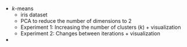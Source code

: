 - *k*-means
  - iris dataset
  - PCA to reduce the number of dimensions to 2
  - Experiment 1: Increasing the number of clusters (*k*) + visualization
  - Experiment 2: Changes between iterations + visualization
- 